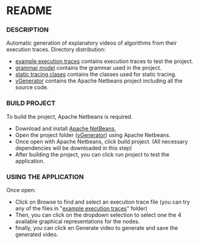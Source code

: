 # README #

### DESCRIPTION ###
Automatic generation of explanatory videos of algorithms from their execution traces.
Directory distribution:
* [example execution traces](https://github.com/tlermand/video_generator/tree/main/example%20execution%20traces "example execution traces") contains execution traces to test the project.
* [grammar model](https://github.com/tlermand/video_generator/tree/main/grammar%20model "grammar model") contains the grammar used in the project.
* [static tracing clases](https://github.com/tlermand/video_generator/tree/main/static%20tracing%20clases "static tracing clases") contains the classes used for static tracing.
* [vGenerator](https://github.com/tlermand/video_generator/tree/main/vGenerator "vGenerator") contains the Apache Netbeans project including all the source code.

### BUILD PROJECT ###
To build the project, Apache Netbeans is required.
* Download and install [Apache NetBeans](https://netbeans.apache.org/front/main/index.html),
* Open the project folder ([vGenerator](https://github.com/tlermand/video_generator/tree/main/vGenerator "vGenerator")) using Apache Netbeans.
* Once open with Apache Netbeans, click build project. (All necessary dependencies will be downloaded in this step)
* After building the project, you can click run project to test the application.

### USING THE APPLICATION ###
Once open:
* Click on Browse to find and select an execution trace file (you can try any of the files in "[example execution traces](https://github.com/tlermand/video_generator/tree/main/example%20execution%20traces "example execution traces")" folder)
* Then, you can click on the dropdown selection to select one the 4 available graphical representations for the nodes.
* finally, you can click en Generate video to generate and save the generated video.
